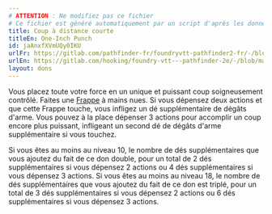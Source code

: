 ```yaml
---
# ATTENTION : Ne modifiez pas ce fichier
# Ce fichier est généré automatiquement par un script d'après les données du module Foundry VTT officiel et de sa traduction
title: Coup à distance courte
titleEn: One-Inch Punch
id: jaAnxfXVmUQy0IKU
urlFr: https://gitlab.com/pathfinder-fr/foundryvtt-pathfinder2-fr/-/blob/master/data/feats/jaAnxfXVmUQy0IKU.htm
urlEn: https://gitlab.com/hooking/foundry-vtt---pathfinder-2e/-/blob/master/packs/data/feats.db/one-inch-punch.json
layout: dons
---
```

Vous placez toute votre force en un unique et puissant coup soigneusement contrôlé. Faites une [Frappe](../actions/frapper.html) à mains nues. Si vous dépensez deux actions et que cette Frappe touche, vous infligez un dé supplémentaire de dégâts d'arme. Vous pouvez à la place dépenser 3 actions pour accomplir un coup encore plus puissant, infligeant un second dé de dégâts d'arme supplémentaire si vous touchez.

Si vous êtes au moins au niveau 10, le nombre de dés supplémentaires que vous ajoutez du fait de ce don double, pour un total de 2 dés supplémentaires si vous dépensez 2 actions ou 4 dés supplémentaires si vous dépensez 3 actions. Si vous êtes au moins au niveau 18, le nombre de dés supplémentaires que vous ajoutez du fait de ce don est triplé, pour un total de 3 dés supplémentaires si vous dépensez 2 actions ou 6 dés supplémentaires si vous dépensez 3 actions.
